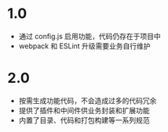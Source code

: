# 1.0

- 通过 config.js 启用功能，代码仍存在于项目中
- webpack 和 ESLint 升级需要业务自行维护

<div class="mt-10"></div>

# 2.0

- 按需生成功能代码，不会造成过多的代码冗余
- 提供了插件和中间件供业务封装和扩展功能
- 内置了目录、代码和打包构建等一系列规范

